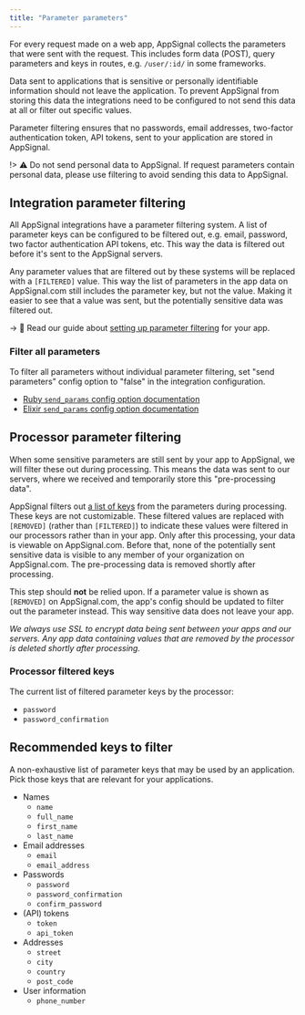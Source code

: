 ```yaml
---
title: "Parameter parameters"
---
```


For every request made on a web app, AppSignal collects the parameters that were sent with the request. This includes form data (POST), query parameters and keys in routes, e.g. `/user/:id/` in some frameworks.

Data sent to applications that is sensitive or personally identifiable information should not leave the application. To prevent AppSignal from storing this data the integrations need to be configured to not send this data at all or filter out specific values.

Parameter filtering ensures that no passwords, email addresses, two-factor authentication token, API tokens, sent to your application are stored in AppSignal.

!> ⚠️ Do not send personal data to AppSignal. If request parameters contain personal data, please use filtering to avoid sending this data to AppSignal.

## Integration parameter filtering

All AppSignal integrations have a parameter filtering system. A list of parameter keys can be configured to be filtered out, e.g. email, password, two factor authentication API tokens, etc. This way the data is filtered out before it's sent to the AppSignal servers.

Any parameter values that are filtered out by these systems will be replaced with a `[FILTERED]` value. This way the list of parameters in the app data on AppSignal.com still includes the parameter key, but not the value. Making it easier to see that a value was sent, but the potentially sensitive data was filtered out.

-> 📖 Read our guide about [setting up parameter filtering](/guides/filter-data/filter-parameters.html) for your app.

### Filter all parameters

To filter all parameters without individual parameter filtering, set "send parameters" config option to "false" in the integration configuration.

- [Ruby `send_params` config option documentation](/ruby/configuration/options.html#option-send_params)
- [Elixir `send_params` config option documentation](/elixir/configuration/options.html#option-send_params)

## Processor parameter filtering

When some sensitive parameters are still sent by your app to AppSignal, we will filter these out during processing. This means the data was sent to our servers, where we received and temporarily store this "pre-processing data".

AppSignal filters out [a list of keys](#processor-filtered-keys) from the parameters during processing. These keys are not customizable. These filtered values are replaced with `[REMOVED]` (rather than `[FILTERED]`) to indicate these values were filtered in our processors rather than in your app. Only after this processing, your data is viewable on AppSignal.com. Before that, none of the potentially sent sensitive data is visible to any member of your organization on AppSignal.com. The pre-processing data is removed shortly after processing.

This step should __not__ be relied upon. If a parameter value is shown as `[REMOVED]` on AppSignal.com, the app's config should be updated to filter out the parameter instead. This way sensitive data does not leave your app.

_We always use SSL to encrypt data being sent between your apps and our servers. Any app data containing values that are removed by the processor is deleted shortly after processing._

### Processor filtered keys

The current list of filtered parameter keys by the processor:

- `password`
- `password_confirmation`

## Recommended keys to filter

A non-exhaustive list of parameter keys that may be used by an application. Pick those keys that are relevant for your applications.

- Names
  - `name`
  - `full_name`
  - `first_name`
  - `last_name`
- Email addresses
  - `email`
  - `email_address`
- Passwords
  - `password`
  - `password_confirmation`
  - `confirm_password`
- (API) tokens
  - `token`
  - `api_token`
- Addresses
  - `street`
  - `city`
  - `country`
  - `post_code`
- User information
  - `phone_number`
